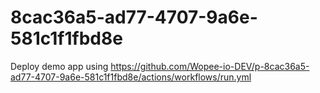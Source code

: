 # 8cac36a5-ad77-4707-9a6e-581c1f1fbd8e
Deploy demo app using https://github.com/Wopee-io-DEV/p-8cac36a5-ad77-4707-9a6e-581c1f1fbd8e/actions/workflows/run.yml
